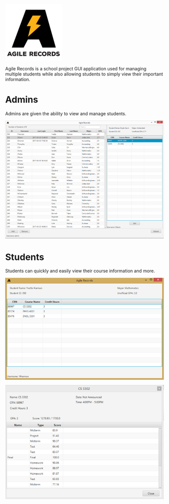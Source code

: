 ![alt tag](logo/AgileRecords.png)

Agile Records is a school project GUI application used for managing multiple students while also allowing
students to simply view their important information.

# Admins
Admins are given the ability to view and manage students.

![alt tag](docs/examples/admin-view.png)

# Students
Students can quickly and easily view their course information and more.

![alt tag](docs/examples/student-view.png)  
  
![alt tag](docs/examples/course.png)
